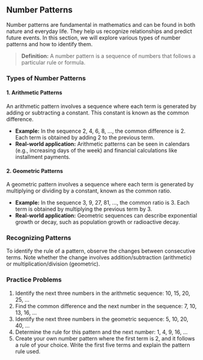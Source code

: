 ## Number Patterns

Number patterns are fundamental in mathematics and can be found in both nature and everyday life. They help us recognize relationships and predict future events. In this section, we will explore various types of number patterns and how to identify them.

> **Definition:** A number pattern is a sequence of numbers that follows a particular rule or formula.

### Types of Number Patterns

#### 1. Arithmetic Patterns
An arithmetic pattern involves a sequence where each term is generated by adding or subtracting a constant. This constant is known as the common difference.

- **Example:** In the sequence 2, 4, 6, 8, ..., the common difference is 2. Each term is obtained by adding 2 to the previous term.
- **Real-world application:** Arithmetic patterns can be seen in calendars (e.g., increasing days of the week) and financial calculations like installment payments.

#### 2. Geometric Patterns
A geometric pattern involves a sequence where each term is generated by multiplying or dividing by a constant, known as the common ratio.

- **Example:** In the sequence 3, 9, 27, 81, ..., the common ratio is 3. Each term is obtained by multiplying the previous term by 3.
- **Real-world application:** Geometric sequences can describe exponential growth or decay, such as population growth or radioactive decay.

### Recognizing Patterns
To identify the rule of a pattern, observe the changes between consecutive terms. Note whether the change involves addition/subtraction (arithmetic) or multiplication/division (geometric).

### Practice Problems

1. Identify the next three numbers in the arithmetic sequence: 10, 15, 20, 25, ...
2. Find the common difference and the next number in the sequence: 7, 10, 13, 16, ...
3. Identify the next three numbers in the geometric sequence: 5, 10, 20, 40, ...
4. Determine the rule for this pattern and the next number: 1, 4, 9, 16, ...
5. Create your own number pattern where the first term is 2, and it follows a rule of your choice. Write the first five terms and explain the pattern rule used.
